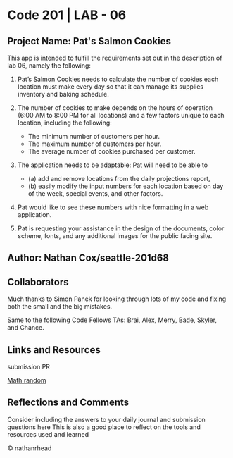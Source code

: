 # Code 201 | LAB - 06

## Project Name: Pat's Salmon Cookies

This app is intended to fulfill the requirements set out in the description of lab 06, namely the following:

1. Pat’s Salmon Cookies needs to calculate the number of cookies each location must make every day so that it can manage its supplies inventory and baking schedule.

2. The number of cookies to make depends on the hours of operation (6:00 AM to 8:00 PM for all locations) and a few factors unique to each location, including the following:

    * The minimum number of customers per hour.
    * The maximum number of customers per hour.
    * The average number of cookies purchased per customer.

3. The application needs to be adaptable: Pat will need to be able to

    * (a) add and remove locations from the daily projections report, 
    * (b) easily modify the input numbers for each location based on day of the week, special events, and other factors. 

4. Pat would like to see these numbers with nice formatting in a web application.

5. Pat is requesting your assistance in the design of the documents, color scheme, fonts, and any additional images for the public facing site.

## Author: Nathan Cox/seattle-201d68

## Collaborators

Much thanks to Simon Panek for looking through lots of my code and fixing both the small and the big mistakes.

Same to the following Code Fellows TAs: Brai, Alex, Merry, Bade, Skyler, and Chance.

## Links and Resources

submission PR

[Math.random]("https://developer.mozilla.org/en-US/docs/Web/JavaScript/Reference/Global_Objects/Math/random")

## Reflections and Comments

Consider including the answers to your daily journal and submission questions here
This is also a good place to reflect on the tools and resources used and learned

© nathanrhead
